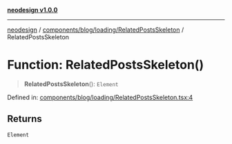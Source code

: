 [**neodesign v1.0.0**](../../../../../README.md)

***

[neodesign](../../../../../modules.md) / [components/blog/loading/RelatedPostsSkeleton](../README.md) / RelatedPostsSkeleton

# Function: RelatedPostsSkeleton()

> **RelatedPostsSkeleton**(): `Element`

Defined in: [components/blog/loading/RelatedPostsSkeleton.tsx:4](https://github.com/mladjom/neodesign/blob/12ebc446849a001345c104056aef95c6372b148e/components/blog/loading/RelatedPostsSkeleton.tsx#L4)

## Returns

`Element`

